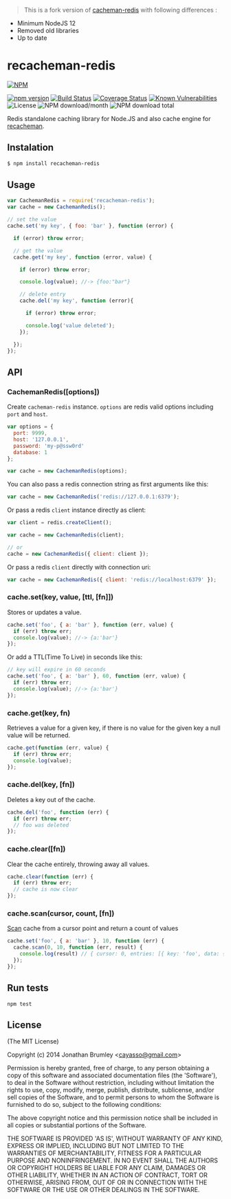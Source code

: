 > This is a fork version of [cacheman-redis](https://github.com/cayasso/cacheman-redis) with following differences :
- Minimum NodeJS 12
- Removed old libraries
- Up to date

# recacheman-redis

[![NPM](https://nodei.co/npm/recacheman-redis.png?downloads=true&downloadRank=true&stars=true)](https://nodei.co/npm/recacheman-redis/)  
  
[![npm version](https://img.shields.io/npm/v/recacheman-redis.svg?style=flat-square)](https://www.npmjs.org/package/recacheman-redis)
[![Build Status](https://travis-ci.com/aalfiann/recacheman-redis.svg?branch=master)](https://travis-ci.com/aalfiann/recacheman-redis)
[![Coverage Status](https://coveralls.io/repos/github/aalfiann/recacheman-redis/badge.svg?branch=master)](https://coveralls.io/github/aalfiann/recacheman-redis?branch=master)
[![Known Vulnerabilities](https://snyk.io//test/github/aalfiann/recacheman-redis/badge.svg?targetFile=package.json)](https://snyk.io//test/github/aalfiann/recacheman-redis?targetFile=package.json)
![License](https://img.shields.io/npm/l/recacheman-redis)
![NPM download/month](https://img.shields.io/npm/dm/recacheman-redis.svg)
![NPM download total](https://img.shields.io/npm/dt/recacheman-redis.svg)  

Redis standalone caching library for Node.JS and also cache engine for [recacheman](https://github.com/aalfiann/recacheman).

## Instalation

``` bash
$ npm install recacheman-redis
```

## Usage

```javascript
var CachemanRedis = require('recacheman-redis');
var cache = new CachemanRedis();

// set the value
cache.set('my key', { foo: 'bar' }, function (error) {

  if (error) throw error;

  // get the value
  cache.get('my key', function (error, value) {

    if (error) throw error;

    console.log(value); //-> {foo:"bar"}

    // delete entry
    cache.del('my key', function (error){

      if (error) throw error;

      console.log('value deleted');
    });

  });
});
```

## API

### CachemanRedis([options])

Create `cacheman-redis` instance. `options` are redis valid options including `port` and `host`.

```javascript
var options = {
  port: 9999,
  host: '127.0.0.1',
  password: 'my-p@ssw0rd'
  database: 1
};

var cache = new CachemanRedis(options);
```

You can also pass a redis connection string as first arguments like this:

```javascript
var cache = new CachemanRedis('redis://127.0.0.1:6379');
```

Or pass a redis `client` instance directly as client:

```javascript
var client = redis.createClient();

var cache = new CachemanRedis(client);

// or
cache = new CachemanRedis({ client: client });
```

Or pass a redis `client` directly with connection uri:
```javascript
var cache = new CachemanRedis({ client: 'redis://localhost:6379' });
```

### cache.set(key, value, [ttl, [fn]])

Stores or updates a value.

```javascript
cache.set('foo', { a: 'bar' }, function (err, value) {
  if (err) throw err;
  console.log(value); //-> {a:'bar'}
});
```

Or add a TTL(Time To Live) in seconds like this:

```javascript
// key will expire in 60 seconds
cache.set('foo', { a: 'bar' }, 60, function (err, value) {
  if (err) throw err;
  console.log(value); //-> {a:'bar'}
});
```

### cache.get(key, fn)

Retrieves a value for a given key, if there is no value for the given key a null value will be returned.

```javascript
cache.get(function (err, value) {
  if (err) throw err;
  console.log(value);
});
```

### cache.del(key, [fn])

Deletes a key out of the cache.

```javascript
cache.del('foo', function (err) {
  if (err) throw err;
  // foo was deleted
});
```

### cache.clear([fn])

Clear the cache entirely, throwing away all values.

```javascript
cache.clear(function (err) {
  if (err) throw err;
  // cache is now clear
});
```

### cache.scan(cursor, count, [fn])

[Scan](https://redis.io/commands/scan) cache from a cursor point and return a count of values

```javascript
cache.set('foo', { a: 'bar' }, 10, function (err) {
  cache.scan(0, 10, function (err, result) {
    console.log(result) // { cursor: 0, entries: [{ key: 'foo', data: { a: 'bar' } }] }
  });
});
````

## Run tests

```
npm test
```

## License

(The MIT License)

Copyright (c) 2014 Jonathan Brumley &lt;cayasso@gmail.com&gt;

Permission is hereby granted, free of charge, to any person obtaining
a copy of this software and associated documentation files (the
'Software'), to deal in the Software without restriction, including
without limitation the rights to use, copy, modify, merge, publish,
distribute, sublicense, and/or sell copies of the Software, and to
permit persons to whom the Software is furnished to do so, subject to
the following conditions:

The above copyright notice and this permission notice shall be
included in all copies or substantial portions of the Software.

THE SOFTWARE IS PROVIDED 'AS IS', WITHOUT WARRANTY OF ANY KIND,
EXPRESS OR IMPLIED, INCLUDING BUT NOT LIMITED TO THE WARRANTIES OF
MERCHANTABILITY, FITNESS FOR A PARTICULAR PURPOSE AND NONINFRINGEMENT.
IN NO EVENT SHALL THE AUTHORS OR COPYRIGHT HOLDERS BE LIABLE FOR ANY
CLAIM, DAMAGES OR OTHER LIABILITY, WHETHER IN AN ACTION OF CONTRACT,
TORT OR OTHERWISE, ARISING FROM, OUT OF OR IN CONNECTION WITH THE
SOFTWARE OR THE USE OR OTHER DEALINGS IN THE SOFTWARE.
